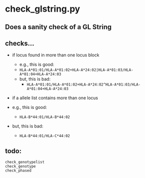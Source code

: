 # check_glstring.py

## Does a sanity check of a GL String

## checks...
* if locus found in more than one locus block
  *  e.g., this is good:
    * `HLA-A*01:01/HLA-A*01:02+HLA-A*24:02|HLA-A*01:03/HLA-A*01:04+HLA-A*24:03`
  * but, this is bad:
    * `HLA-A*01:01/HLA-A*01:02+HLA-A*24:02^HLA-A*01:03/HLA-A*01:04+HLA-A*24:03`

*  if a allele list contains more than one locus
  * e.g., this is good:
    * `HLA-B*44:01/HLA-B*44:02`
  * but, this is bad:
    * `HLA-B*44:01/HLA-C*44:02`

## todo:
    check_genotypelist
    check_genotype
    check_phased
